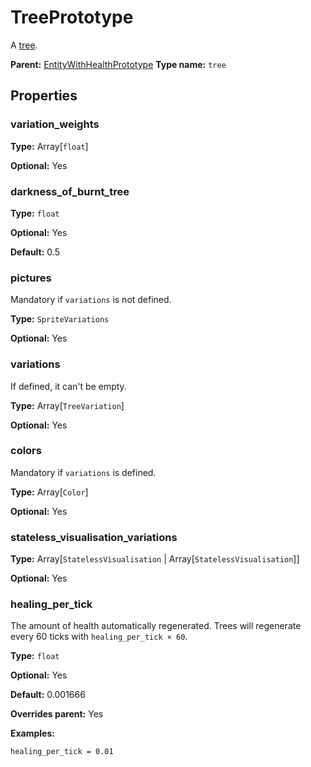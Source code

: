 # TreePrototype

A [tree](https://wiki.factorio.com/Tree).

**Parent:** [EntityWithHealthPrototype](EntityWithHealthPrototype.md)
**Type name:** `tree`

## Properties

### variation_weights

**Type:** Array[`float`]

**Optional:** Yes

### darkness_of_burnt_tree

**Type:** `float`

**Optional:** Yes

**Default:** 0.5

### pictures

Mandatory if `variations` is not defined.

**Type:** `SpriteVariations`

**Optional:** Yes

### variations

If defined, it can't be empty.

**Type:** Array[`TreeVariation`]

**Optional:** Yes

### colors

Mandatory if `variations` is defined.

**Type:** Array[`Color`]

**Optional:** Yes

### stateless_visualisation_variations

**Type:** Array[`StatelessVisualisation` | Array[`StatelessVisualisation`]]

**Optional:** Yes

### healing_per_tick

The amount of health automatically regenerated. Trees will regenerate every 60 ticks with `healing_per_tick × 60`.

**Type:** `float`

**Optional:** Yes

**Default:** 0.001666

**Overrides parent:** Yes

**Examples:**

```
healing_per_tick = 0.01
```

